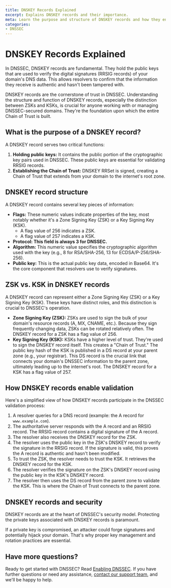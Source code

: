 ```yaml
---
title: DNSKEY Records Explained
excerpt: Explains DNSKEY records and their importance.
meta: Learn the purpose and structure of DNSKEY records and how they enable validation.
categories:
- DNSSEC
---
```

# DNSKEY Records Explained

In DNSSEC, DNSKEY records are fundamental. They hold the public keys that are used to verify the digital signatures (RRSIG records) of your domain's DNS data. This allows resolvers to confirm that the information they receive is authentic and hasn't been tampered with.

DNSKEY records are the cornerstone of trust in DNSSEC. Understanding the structure and function of DNSKEY records, especially the distinction between ZSKs and KSKs, is crucial for anyone working with or managing DNSSEC-secured domains. They're the foundation upon which the entire Chain of Trust is built.

## What is the purpose of a DNSKEY record?
A DNSKEY record serves two critical functions:
1. **Holding public keys:** It contains the public portion of the cryptographic key pairs used in DNSSEC. These public keys are essential for validating RRSIG records.
1. **Establishing the Chain of Trust:** DNSKEY RRSet is signed, creating a Chain of Trust that extends from your domain to the internet's root zone.

## DNSKEY record structure
A DNSKEY record contains several key pieces of information:

- **Flags:** These numeric values indicate properties of the key, most notably whether it's a Zone Signing Key (ZSK) or a Key Signing Key (KSK).
    - A flag value of 256 indicates a ZSK.
    - A flag value of 257 indicates a KSK.
- **Protocol: This field is always 3 for DNSSEC.**
- **Algorithm:** This numeric value specifies the cryptographic algorithm used with the key (e.g., 8 for RSA/SHA-256, 13 for ECDSA/P-256/SHA-256).
- **Public key:** This is the actual public key data, encoded in Base64. It's the core component that resolvers use to verify signatures.

## ZSK vs. KSK in DNSKEY records
A DNSKEY record can represent either a Zone Signing Key (ZSK) or a Key Signing Key (KSK). These keys have distinct roles, and this distinction is crucial to DNSSEC's operation.
- **Zone Signing Key (ZSK):** ZSKs are used to sign the bulk of your domain's resource records (A, MX, CNAME, etc.). Because they sign frequently changing data, ZSKs can be rotated relatively often. The DNSKEY record for a ZSK has a flag value of 256.
- **Key Signing Key (KSK):** KSKs have a higher level of trust. They're used to sign the DNSKEY record itself. This creates a "Chain of Trust." The public key hash of the KSK is published in a DS record at your parent zone (e.g., your registrar). This DS record is the crucial link that connects your domain's DNSSEC information to the parent zone, ultimately leading up to the internet's root. The DNSKEY record for a KSK has a flag value of 257.

## How DNSKEY records enable validation
Here's a simplified view of how DNSKEY records participate in the DNSSEC validation process:
1. A resolver queries for a DNS record (example: the A record for `www.example.com`).
1. The authoritative server responds with the A record and an RRSIG record. The RRSIG record contains a digital signature of the A record.
1. The resolver also receives the DNSKEY record for the ZSK.
1. The resolver uses the public key in the ZSK's DNSKEY record to verify the signature in the RRSIG record. If the signature is valid, this proves the A record is authentic and hasn't been modified.
1. To trust the ZSK, the resolver needs to trust the KSK. It retrieves the DNSKEY record for the KSK.
1. The resolver verifies the signature on the ZSK's DNSKEY record using the public key in the KSK's DNSKEY record.
1. The resolver then uses the DS record from the parent zone to validate the KSK. This is where the Chain of Trust connects to the parent zone.

## DNSKEY records and security
DNSKEY records are at the heart of DNSSEC's security model. Protecting the private keys associated with DNSKEY records is paramount. 

If a private key is compromised, an attacker could forge signatures and potentially hijack your domain. That's why proper key management and rotation practices are essential.

## Have more questions?
Ready to get started with DNSSEC? Read [Enabling DNSSEC](/articles/enabling-dnssec/). If you have further questions or need any assistance, [contact our support team](https://dnsimple.com/feedback), and we'll be happy to help.
